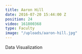 ```yaml
---
title: Aaron Hill
date: 2016-07-20 15:44:00 Z
position: 24
video: 161800368
type: Faculty
image: "/uploads/aaron-hill.jpg"
---
```


Data Visualization
